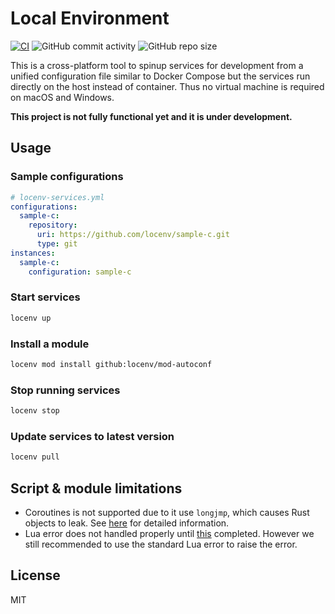 # Local Environment
[![CI](https://github.com/locenv/locenv/actions/workflows/ci.yml/badge.svg)](https://github.com/locenv/locenv/actions/workflows/ci.yml)
![GitHub commit activity](https://img.shields.io/github/commit-activity/m/locenv/locenv)
![GitHub repo size](https://img.shields.io/github/repo-size/locenv/locenv)

This is a cross-platform tool to spinup services for development from a unified configuration file similar to Docker Compose but the services run directly on
the host instead of container. Thus no virtual machine is required on macOS and Windows.

**This project is not fully functional yet and it is under development.**

## Usage

### Sample configurations

```yaml
# locenv-services.yml
configurations:
  sample-c:
    repository:
      uri: https://github.com/locenv/sample-c.git
      type: git
instances:
  sample-c:
    configuration: sample-c
```

### Start services

```sh
locenv up
```

### Install a module

```sh
locenv mod install github:locenv/mod-autoconf
```

### Stop running services

```sh
locenv stop
```

### Update services to latest version

```sh
locenv pull
```

## Script & module limitations

- Coroutines is not supported due to it use `longjmp`, which causes Rust objects to leak.
  See [here](https://stackoverflow.com/questions/34303507/lua-coroutines-setjmp-longjmp-clobbering) for detailed information.
- Lua error does not handled properly until [this](https://github.com/rust-lang/rust/issues/74990) completed. However we still recommended to use the standard
  Lua error to raise the error.

## License

MIT
